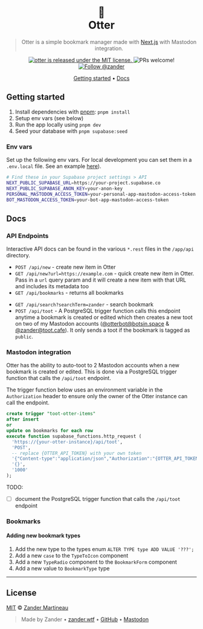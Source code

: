 <div align="center">

  <h1>🦦<br/>Otter</h1>

> Otter is a simple bookmark manager made with [Next.js](https://nextjs.org) with Mastodon integration.

  <p>
    <a
      href="https://github.com/MrMartineau/otter/blob/master/LICENSE"
    >
      <img
        src="https://img.shields.io/badge/license-MIT-blue.svg"
        alt="otter is released under the MIT license."
      />
    </a>
    <img
      src="https://img.shields.io/badge/PRs-welcome-brightgreen.svg"
      alt="PRs welcome!"
    />
    <a href="https://main.elk.zone/toot.cafe/@zander">
      <img src="https://img.shields.io/mastodon/follow/90758?domain=https%3A%2F%2Ftoot.cafe" alt="Follow @zander" />
    </a>
  </p>

  <p>
    <a href="#getting-started">Getting started</a> •
    <a href="#docs">Docs</a>
  </p>
</div>

## Getting started

1. Install dependencies with [pnpm](https://pnpm.io): `pnpm install`
2. Setup env vars (see below)
3. Run the app locally using `pnpm dev`
4. Seed your database with `pnpm supabase:seed`

### Env vars

Set up the following env vars. For local development you can set them in a `.env.local` file. See an example [here](.env.local.example)).

```bash
# Find these in your Supabase project settings > API
NEXT_PUBLIC_SUPABASE_URL=https://your-project.supabase.co
NEXT_PUBLIC_SUPABASE_ANON_KEY=your-anon-key
PERSONAL_MASTODON_ACCESS_TOKEN=your-personal-app-mastodon-access-token
BOT_MASTODON_ACCESS_TOKEN=your-bot-app-mastodon-access-token
```

## Docs

### API Endpoints

Interactive API docs can be found in the various `*.rest` files in the `/app/api` directory.

- `POST /api/new` - create new item in Otter
- `GET /api/new?url=https://example.com` - quick create new item in Otter. Pass in a `url` query param and it will create a new item with that URL and includes its metadata too
- `GET /api/bookmarks` - returns all bookmarks
<!-- - `GET /api/bookmarks/:id` - returns a single bookmark -->
- `GET /api/search?searchTerm=zander` - search bookmark
- `POST /api/toot` - A PostgreSQL trigger function calls this endpoint anytime a bookmark is created or edited which then creates a new toot on two of my Mastodon accounts ([@otterbot@botsin.space](https://botsin.space/@otterbot) & [@zander@toot.cafe](https://toot.cafe/@zander)). It only sends a toot if the bookmark is tagged as `public`.

### Mastodon integration

Otter has the ability to auto-toot to 2 Mastodon accounts when a new bookmark is created or edited. This is done via a PostgreSQL trigger function that calls the `/api/toot` endpoint.

The trigger function below uses an environment variable in the `Authorization` header to ensure only the owner of the Otter instance can call the endpoint.

```sql
create trigger "toot-otter-items"
after insert
or
update on bookmarks for each row
execute function supabase_functions.http_request (
  'https://{your-otter-instance}/api/toot',
  'POST',
  -- replace {OTTER_API_TOKEN} with your own token
  '{"Content-type":"application/json","Authorization":"{OTTER_API_TOKEN}"}',
  '{}',
  '1000'
);
```

TODO:

- [ ] document the PostgreSQL trigger function that calls the `/api/toot` endpoint

### Bookmarks

#### Adding new bookmark types

1. Add the new type to the types enum `ALTER TYPE type ADD VALUE '???';`
2. Add a new `case` to the `TypeToIcon` component
3. Add a new `TypeRadio` component to the `BookmarkForm` component
4. Add a new value to `BookmarkType` type

---

## License

[MIT](https://choosealicense.com/licenses/mit/) © [Zander Martineau](https://zander.wtf)

> Made by Zander • [zander.wtf](https://zander.wtf) • [GitHub](https://github.com/mrmartineau/) • [Mastodon](https://main.elk.zone/toot.cafe/@zander)
